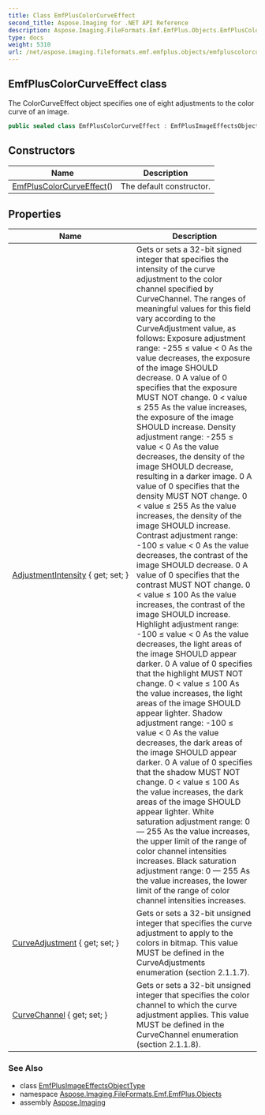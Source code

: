 ```yaml
---
title: Class EmfPlusColorCurveEffect
second_title: Aspose.Imaging for .NET API Reference
description: Aspose.Imaging.FileFormats.Emf.EmfPlus.Objects.EmfPlusColorCurveEffect class. The ColorCurveEffect object specifies one of eight adjustments to the color curve of an image
type: docs
weight: 5310
url: /net/aspose.imaging.fileformats.emf.emfplus.objects/emfpluscolorcurveeffect/
---
```

## EmfPlusColorCurveEffect class

The ColorCurveEffect object specifies one of eight adjustments to the color curve of an image.

```csharp
public sealed class EmfPlusColorCurveEffect : EmfPlusImageEffectsObjectType
```

## Constructors

| Name | Description |
| --- | --- |
| [EmfPlusColorCurveEffect](emfpluscolorcurveeffect/)() | The default constructor. |

## Properties

| Name | Description |
| --- | --- |
| [AdjustmentIntensity](../../aspose.imaging.fileformats.emf.emfplus.objects/emfpluscolorcurveeffect/adjustmentintensity/) { get; set; } | Gets or sets a 32-bit signed integer that specifies the intensity of the curve adjustment to the color channel specified by CurveChannel. The ranges of meaningful values for this field vary according to the CurveAdjustment value, as follows: Exposure adjustment range: -255 ≤ value &lt; 0 As the value decreases, the exposure of the image SHOULD decrease. 0 A value of 0 specifies that the exposure MUST NOT change. 0 &lt; value ≤ 255 As the value increases, the exposure of the image SHOULD increase. Density adjustment range: -255 ≤ value &lt; 0 As the value decreases, the density of the image SHOULD decrease, resulting in a darker image. 0 A value of 0 specifies that the density MUST NOT change. 0 &lt; value ≤ 255 As the value increases, the density of the image SHOULD increase. Contrast adjustment range: -100 ≤ value &lt; 0 As the value decreases, the contrast of the image SHOULD decrease. 0 A value of 0 specifies that the contrast MUST NOT change. 0 &lt; value ≤ 100 As the value increases, the contrast of the image SHOULD increase. Highlight adjustment range: -100 ≤ value &lt; 0 As the value decreases, the light areas of the image SHOULD appear darker. 0 A value of 0 specifies that the highlight MUST NOT change. 0 &lt; value ≤ 100 As the value increases, the light areas of the image SHOULD appear lighter. Shadow adjustment range: -100 ≤ value &lt; 0 As the value decreases, the dark areas of the image SHOULD appear darker. 0 A value of 0 specifies that the shadow MUST NOT change. 0 &lt; value ≤ 100 As the value increases, the dark areas of the image SHOULD appear lighter. White saturation adjustment range: 0 — 255 As the value increases, the upper limit of the range of color channel intensities increases. Black saturation adjustment range: 0 — 255 As the value increases, the lower limit of the range of color channel intensities increases. |
| [CurveAdjustment](../../aspose.imaging.fileformats.emf.emfplus.objects/emfpluscolorcurveeffect/curveadjustment/) { get; set; } | Gets or sets a 32-bit unsigned integer that specifies the curve adjustment to apply to the colors in bitmap. This value MUST be defined in the CurveAdjustments enumeration (section 2.1.1.7). |
| [CurveChannel](../../aspose.imaging.fileformats.emf.emfplus.objects/emfpluscolorcurveeffect/curvechannel/) { get; set; } | Gets or sets a 32-bit unsigned integer that specifies the color channel to which the curve adjustment applies. This value MUST be defined in the CurveChannel enumeration (section 2.1.1.8). |

### See Also

* class [EmfPlusImageEffectsObjectType](../emfplusimageeffectsobjecttype/)
* namespace [Aspose.Imaging.FileFormats.Emf.EmfPlus.Objects](../../aspose.imaging.fileformats.emf.emfplus.objects/)
* assembly [Aspose.Imaging](../../)


